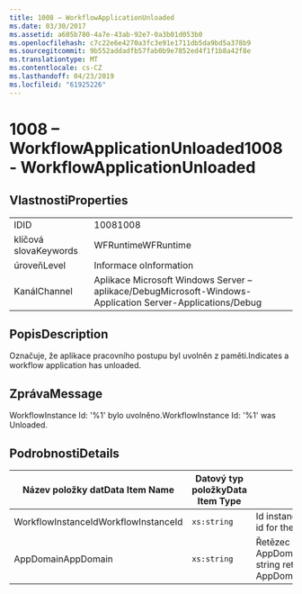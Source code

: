```yaml
---
title: 1008 – WorkflowApplicationUnloaded
ms.date: 03/30/2017
ms.assetid: a605b780-4a7e-43ab-92e7-0a3b01d053b0
ms.openlocfilehash: c7c22e6e4270a3fc3e91e1711db5da9bd5a378b9
ms.sourcegitcommit: 9b552addadfb57fab0b9e7852ed4f1f1b8a42f8e
ms.translationtype: MT
ms.contentlocale: cs-CZ
ms.lasthandoff: 04/23/2019
ms.locfileid: "61925226"
---
```

# <a name="1008---workflowapplicationunloaded"></a><span data-ttu-id="9c203-102">1008 – WorkflowApplicationUnloaded</span><span class="sxs-lookup"><span data-stu-id="9c203-102">1008 - WorkflowApplicationUnloaded</span></span>
## <a name="properties"></a><span data-ttu-id="9c203-103">Vlastnosti</span><span class="sxs-lookup"><span data-stu-id="9c203-103">Properties</span></span>  
  
|||  
|-|-|  
|<span data-ttu-id="9c203-104">ID</span><span class="sxs-lookup"><span data-stu-id="9c203-104">ID</span></span>|<span data-ttu-id="9c203-105">1008</span><span class="sxs-lookup"><span data-stu-id="9c203-105">1008</span></span>|  
|<span data-ttu-id="9c203-106">klíčová slova</span><span class="sxs-lookup"><span data-stu-id="9c203-106">Keywords</span></span>|<span data-ttu-id="9c203-107">WFRuntime</span><span class="sxs-lookup"><span data-stu-id="9c203-107">WFRuntime</span></span>|  
|<span data-ttu-id="9c203-108">úroveň</span><span class="sxs-lookup"><span data-stu-id="9c203-108">Level</span></span>|<span data-ttu-id="9c203-109">Informace o</span><span class="sxs-lookup"><span data-stu-id="9c203-109">Information</span></span>|  
|<span data-ttu-id="9c203-110">Kanál</span><span class="sxs-lookup"><span data-stu-id="9c203-110">Channel</span></span>|<span data-ttu-id="9c203-111">Aplikace Microsoft Windows Server – aplikace/Debug</span><span class="sxs-lookup"><span data-stu-id="9c203-111">Microsoft-Windows-Application Server-Applications/Debug</span></span>|  
  
## <a name="description"></a><span data-ttu-id="9c203-112">Popis</span><span class="sxs-lookup"><span data-stu-id="9c203-112">Description</span></span>  
 <span data-ttu-id="9c203-113">Označuje, že aplikace pracovního postupu byl uvolněn z paměti.</span><span class="sxs-lookup"><span data-stu-id="9c203-113">Indicates a workflow application has unloaded.</span></span>  
  
## <a name="message"></a><span data-ttu-id="9c203-114">Zpráva</span><span class="sxs-lookup"><span data-stu-id="9c203-114">Message</span></span>  
 <span data-ttu-id="9c203-115">WorkflowInstance Id: '%1' bylo uvolněno.</span><span class="sxs-lookup"><span data-stu-id="9c203-115">WorkflowInstance Id: '%1' was Unloaded.</span></span>  
  
## <a name="details"></a><span data-ttu-id="9c203-116">Podrobnosti</span><span class="sxs-lookup"><span data-stu-id="9c203-116">Details</span></span>  
  
|<span data-ttu-id="9c203-117">Název položky dat</span><span class="sxs-lookup"><span data-stu-id="9c203-117">Data Item Name</span></span>|<span data-ttu-id="9c203-118">Datový typ položky</span><span class="sxs-lookup"><span data-stu-id="9c203-118">Data Item Type</span></span>|<span data-ttu-id="9c203-119">Popis</span><span class="sxs-lookup"><span data-stu-id="9c203-119">Description</span></span>|  
|--------------------|--------------------|-----------------|  
|<span data-ttu-id="9c203-120">WorkflowInstanceId</span><span class="sxs-lookup"><span data-stu-id="9c203-120">WorkflowInstanceId</span></span>|`xs:string`|<span data-ttu-id="9c203-121">Id instance pracovního postupu</span><span class="sxs-lookup"><span data-stu-id="9c203-121">The instance id for the workflow</span></span>|  
|<span data-ttu-id="9c203-122">AppDomain</span><span class="sxs-lookup"><span data-stu-id="9c203-122">AppDomain</span></span>|`xs:string`|<span data-ttu-id="9c203-123">Řetězec vrácený funkcí AppDomain.CurrentDomain.FriendlyName.</span><span class="sxs-lookup"><span data-stu-id="9c203-123">The string returned by AppDomain.CurrentDomain.FriendlyName.</span></span>|
